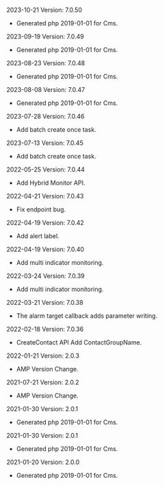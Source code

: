 2023-10-21 Version: 7.0.50
- Generated php 2019-01-01 for Cms.

2023-09-19 Version: 7.0.49
- Generated php 2019-01-01 for Cms.

2023-08-23 Version: 7.0.48
- Generated php 2019-01-01 for Cms.

2023-08-08 Version: 7.0.47
- Generated php 2019-01-01 for Cms.

2023-07-28 Version: 7.0.46
- Add batch create once task.

2023-07-13 Version: 7.0.45
- Add batch create once task.

2022-05-25 Version: 7.0.44
- Add Hybrid Monitor API.

2022-04-21 Version: 7.0.43
- Fix endpoint bug.

2022-04-19 Version: 7.0.42
- Add alert label.

2022-04-19 Version: 7.0.40
- Add multi indicator monitoring.

2022-03-24 Version: 7.0.39
- Add multi indicator monitoring.

2022-03-21 Version: 7.0.38
- The alarm target callback adds parameter writing.

2022-02-18 Version: 7.0.36
- CreateContact API Add ContactGroupName.

2022-01-21 Version: 2.0.3
- AMP Version Change.

2021-07-21 Version: 2.0.2
- AMP Version Change.

2021-01-30 Version: 2.0.1
- Generated php 2019-01-01 for Cms.

2021-01-30 Version: 2.0.1
- Generated php 2019-01-01 for Cms.

2021-01-20 Version: 2.0.0
- Generated php 2019-01-01 for Cms.

